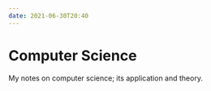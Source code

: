 ```yaml
---
date: 2021-06-30T20:40
---
```

# Computer Science

My notes on computer science; its application and theory.
